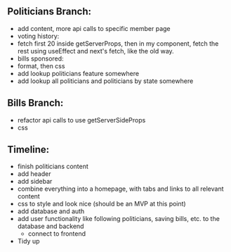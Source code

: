 ## Politicians Branch:
- add content, more api calls to specific member page
 - voting history:
  - fetch first 20 inside getServerProps, then in my component, fetch the rest using useEffect and next's fetch, like the old way.
 - bills sponsored:
- format, then css
- add lookup politicians feature somewhere
- add lookup all politicians and politicians by state somewhere

## Bills Branch:
- refactor api calls to use getServerSideProps
- css


## Timeline:
- finish politicians content
- add header
- add sidebar
- combine everything into a homepage, with tabs and links to all relevant content
- css to style and look nice (should be an MVP at this point)
- add database and auth
- add user functionality like following politicians, saving bills, etc. to the database and backend
  - connect to frontend
- Tidy up